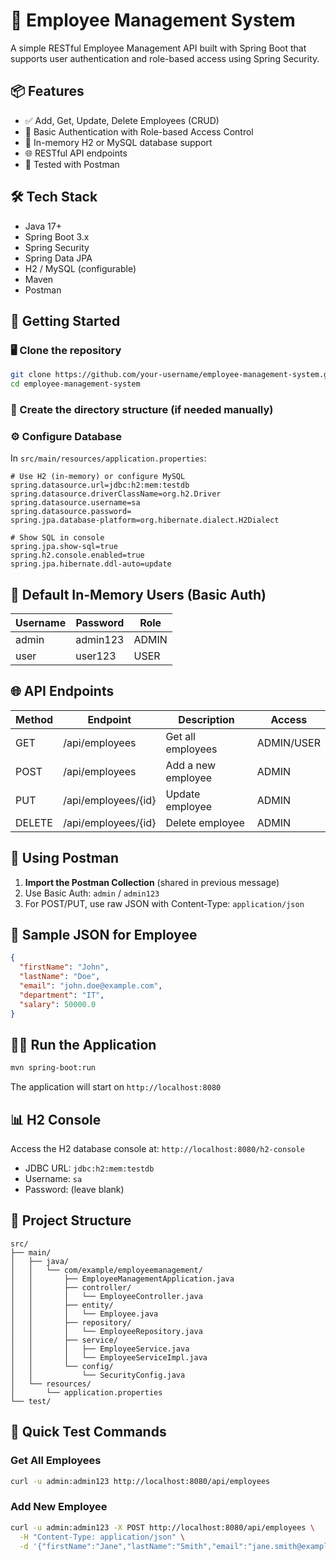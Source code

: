 # 📘 Employee Management System

A simple RESTful Employee Management API built with Spring Boot that supports user authentication and role-based access using Spring Security.

## 📦 Features

* ✅ Add, Get, Update, Delete Employees (CRUD)
* 🔐 Basic Authentication with Role-based Access Control
* 💾 In-memory H2 or MySQL database support
* 🌐 RESTful API endpoints
* 🧪 Tested with Postman

## 🛠️ Tech Stack

* Java 17+
* Spring Boot 3.x
* Spring Security
* Spring Data JPA
* H2 / MySQL (configurable)
* Maven
* Postman

## 🚀 Getting Started

### 🖥️ Clone the repository

```bash
git clone https://github.com/your-username/employee-management-system.git
cd employee-management-system
```

### 📄 Create the directory structure (if needed manually)

### ⚙️ Configure Database

In `src/main/resources/application.properties`:

```properties
# Use H2 (in-memory) or configure MySQL
spring.datasource.url=jdbc:h2:mem:testdb
spring.datasource.driverClassName=org.h2.Driver
spring.datasource.username=sa
spring.datasource.password=
spring.jpa.database-platform=org.hibernate.dialect.H2Dialect

# Show SQL in console
spring.jpa.show-sql=true
spring.h2.console.enabled=true
spring.jpa.hibernate.ddl-auto=update
```

## 🔐 Default In-Memory Users (Basic Auth)

| **Username** | **Password** | **Role** |
|--------------|--------------|----------|
| admin        | admin123     | ADMIN    |
| user         | user123      | USER     |

## 🌐 API Endpoints

| **Method** | **Endpoint**           | **Description**      | **Access**  |
|------------|------------------------|----------------------|-------------|
| GET        | /api/employees         | Get all employees    | ADMIN/USER  |
| POST       | /api/employees         | Add a new employee   | ADMIN       |
| PUT        | /api/employees/{id}    | Update employee      | ADMIN       |
| DELETE     | /api/employees/{id}    | Delete employee      | ADMIN       |

## 🧪 Using Postman

1. **Import the Postman Collection** (shared in previous message)
2. Use Basic Auth: `admin` / `admin123`
3. For POST/PUT, use raw JSON with Content-Type: `application/json`

## 📝 Sample JSON for Employee

```json
{
  "firstName": "John",
  "lastName": "Doe",
  "email": "john.doe@example.com",
  "department": "IT",
  "salary": 50000.0
}
```

## 🏃‍♂️ Run the Application

```bash
mvn spring-boot:run
```

The application will start on `http://localhost:8080`

## 📊 H2 Console

Access the H2 database console at: `http://localhost:8080/h2-console`
- JDBC URL: `jdbc:h2:mem:testdb`
- Username: `sa`
- Password: (leave blank)

## 🔧 Project Structure

```
src/
├── main/
│   ├── java/
│   │   └── com/example/employeemanagement/
│   │       ├── EmployeeManagementApplication.java
│   │       ├── controller/
│   │       │   └── EmployeeController.java
│   │       ├── entity/
│   │       │   └── Employee.java
│   │       ├── repository/
│   │       │   └── EmployeeRepository.java
│   │       ├── service/
│   │       │   ├── EmployeeService.java
│   │       │   └── EmployeeServiceImpl.java
│   │       └── config/
│   │           └── SecurityConfig.java
│   └── resources/
│       └── application.properties
└── test/
```

## 🚀 Quick Test Commands

### Get All Employees
```bash
curl -u admin:admin123 http://localhost:8080/api/employees
```

### Add New Employee
```bash
curl -u admin:admin123 -X POST http://localhost:8080/api/employees \
  -H "Content-Type: application/json" \
  -d '{"firstName":"Jane","lastName":"Smith","email":"jane.smith@example.com","department":"HR","salary":45000}'
```

